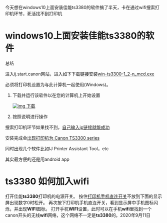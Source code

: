 

今天想在windows10上面安装佳能ts3380的软件搞了半天，卡在通过wifi搜索打印机环节，死活找不到打印机



# windows10上面安装佳能ts3380的软件

总结

进入ij.start.canon网站，进入如下下载链接安装<u>win-ts3300-1_2-n_mcd.exe</u>

必须将打印机设置为与此计算机一起使用(Windows)。

1. 下载并运行该软件以在您的计算机上开始设置

   [![img](https://ij.manual.canon/ij/webmanual/WebGS/WGS/images/common/wg_dl_icon.png) 下载](https://pdisp01.c-wss.com/gdl/WWUFORedirectTarget.do?id=MDEwMDAxMDM2NzAz&cmp=Y01&lang=EN)

2. 按照说明进行操作

搜索打印机环节如果找不到，<u>自己输入ip链接就能成功</u>

安装完成会<u>出现打印机为 Canon TS3300 series</u>

同时出现几个软件比如IJ Printer Assistant Tool，etc



其实最方便的还是用android app



# ts3380 如何加入wifi

打开佳能**ts3380**打印机的电源开关。 按住<u>打印机手机直连开关</u>不放到下面的显示屏出现数字0时松开。 再次按下打印机手机直连开关，看到显示屏中手机图标闪烁，并出现**WIFI**图标。 打开手机**WIFI**设置，此时可以在手机**wifi**里找到一个canon开头的无线**wifi**网络，这个网络不一定是**ts3380**的。2020年9月11日

